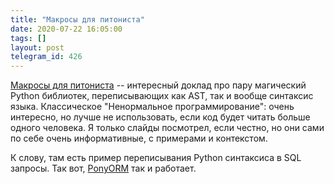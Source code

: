 ```yaml
---
title: "Макросы для питониста"
date: 2020-07-22 16:05:00
tags: []
layout: post
telegram_id: 426
---
```


[Макросы для питониста](https://habr.com/ru/company/yandex/blog/495294/) -- интересный доклад про пару магический Python библиотек, переписывающих как AST, так и вообще синтаксис языка. Классическое "Ненормальное программирование": очень интересно, но лучше не использовать, если код будет читать больше одного человека. Я только слайды посмотрел, если честно, но они сами по себе очень информативные, с примерами и контекстом.

К слову, там есть пример переписывания Python синтаксиса в SQL запросы. Так вот, [PonyORM](https://t.me/itgram_channel/54) так и работает.
